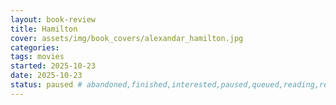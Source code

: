 ```yaml
---
layout: book-review
title: Hamilton
cover: assets/img/book_covers/alexandar_hamilton.jpg
categories:
tags: movies
started: 2025-10-23
date: 2025-10-23
status: paused # abandoned,finished,interested,paused,queued,reading,reread
---
```

